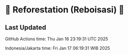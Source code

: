 
# 🌳 Reforestation (Reboisasi) 🌲

## Last Updated

GitHub Actions time: Thu Jan 16 23:19:31 UTC 2025

Indonesia/Jakarta time: Fri Jan 17 06:19:31 WIB 2025
